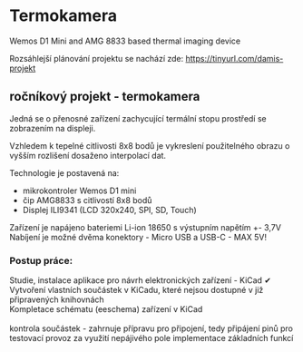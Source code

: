 # Termokamera
 Wemos D1 Mini and AMG 8833 based thermal imaging device

Rozsáhlejší plánování projektu se nachází zde: https://tinyurl.com/damis-projekt

<h2>ročníkový projekt - termokamera</h2>
<p>Jedná se o přenosné zařízení zachycující termální stopu prostředí se zobrazením na displeji.</p>
Vzhledem k tepelné citlivosti 8x8 bodů je vykreslení použitelného obrazu o vyšším rozlišení dosaženo interpolací dat.

Technologie je postavená na:
<ul>
<li>mikrokontroler Wemos D1 mini</li>
<li>čip AMG8833 s citlivostí 8x8 bodů</li>
<li>Displej ILI9341 (LCD 320x240, SPI, SD, Touch)</li>
</ul>

Zařízení je napájeno bateriemi Li-ion 18650 s výstupním napětím +- 3,7V
Nabíjení je možné dvěma konektory  - Micro USB a USB-C - MAX 5V!

<h3>Postup práce:</h3><p>
Studie, instalace aplikace pro návrh elektronických zařízení - KiCad &#10004;<br>
Vytvoření vlastních součástek v KiCadu, které nejsou dostupné v již připravených knihovnách<br>
Kompletace schématu (eeschema) zařízení v KiCad<br>
  <br>
kontrola součástek - zahrnuje přípravu pro připojení, tedy připájení pinů pro testovací provoz za využití nepájivého pole
implementace základních funkcí
</p>
